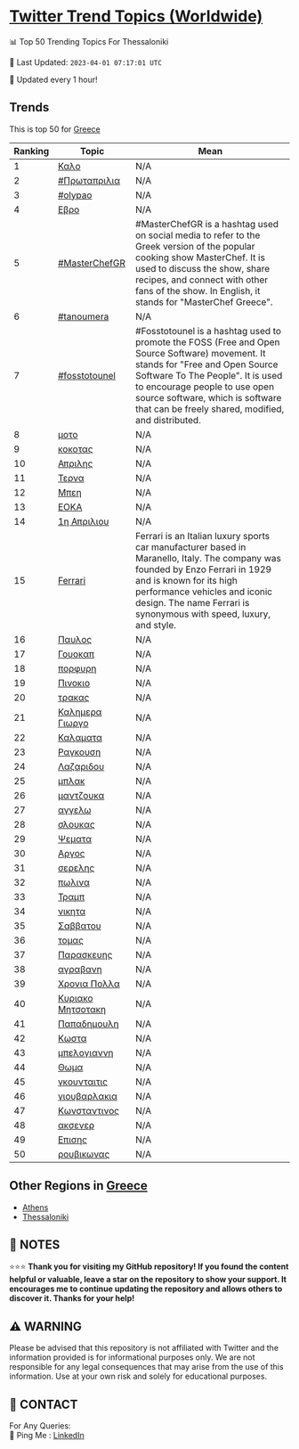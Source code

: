 [Twitter Trend Topics (Worldwide)](https://github.com/ErcinDedeoglu/Twitter-Trend-Topics)
==========


📊 Top 50 Trending Topics For Thessaloniki

📆 Last Updated: `2023-04-01 07:17:01 UTC`

🔧 Updated every 1 hour!


## Trends

This is top 50 for [Greece](</Greece>)

| Ranking | Topic | Mean |
| ------- | ------------ | ------------ |
| 1 | [Καλο](http://twitter.com/search?q=%ce%9a%ce%b1%ce%bb%ce%bf) | N/A |
| 2 | [#Πρωταπριλια](http://twitter.com/search?q=%23%ce%a0%cf%81%cf%89%cf%84%ce%b1%cf%80%cf%81%ce%b9%ce%bb%ce%b9%ce%b1) | N/A |
| 3 | [#olypao](http://twitter.com/search?q=%23olypao) | N/A |
| 4 | [Εβρο](http://twitter.com/search?q=%ce%95%ce%b2%cf%81%ce%bf) | N/A |
| 5 | [#MasterChefGR](http://twitter.com/search?q=%23MasterChefGR) | #MasterChefGR is a hashtag used on social media to refer to the Greek version of the popular cooking show MasterChef. It is used to discuss the show, share recipes, and connect with other fans of the show. In English, it stands for "MasterChef Greece". |
| 6 | [#tanoumera](http://twitter.com/search?q=%23tanoumera) | N/A |
| 7 | [#fosstotounel](http://twitter.com/search?q=%23fosstotounel) | #Fosstotounel is a hashtag used to promote the FOSS (Free and Open Source Software) movement. It stands for "Free and Open Source Software To The People". It is used to encourage people to use open source software, which is software that can be freely shared, modified, and distributed. |
| 8 | [μοτο](http://twitter.com/search?q=%ce%bc%ce%bf%cf%84%ce%bf) | N/A |
| 9 | [κοκοτας](http://twitter.com/search?q=%ce%ba%ce%bf%ce%ba%ce%bf%cf%84%ce%b1%cf%82) | N/A |
| 10 | [Απριλης](http://twitter.com/search?q=%ce%91%cf%80%cf%81%ce%b9%ce%bb%ce%b7%cf%82) | N/A |
| 11 | [Τερνα](http://twitter.com/search?q=%ce%a4%ce%b5%cf%81%ce%bd%ce%b1) | N/A |
| 12 | [Μπεη](http://twitter.com/search?q=%ce%9c%cf%80%ce%b5%ce%b7) | N/A |
| 13 | [ΕΟΚΑ](http://twitter.com/search?q=%ce%95%ce%9f%ce%9a%ce%91) | N/A |
| 14 | [1η Απριλιου](http://twitter.com/search?q=1%ce%b7+%ce%91%cf%80%cf%81%ce%b9%ce%bb%ce%b9%ce%bf%cf%85) | N/A |
| 15 | [Ferrari](http://twitter.com/search?q=Ferrari) | Ferrari is an Italian luxury sports car manufacturer based in Maranello, Italy. The company was founded by Enzo Ferrari in 1929 and is known for its high performance vehicles and iconic design. The name Ferrari is synonymous with speed, luxury, and style. |
| 16 | [Παυλος](http://twitter.com/search?q=%ce%a0%ce%b1%cf%85%ce%bb%ce%bf%cf%82) | N/A |
| 17 | [Γουοκαπ](http://twitter.com/search?q=%ce%93%ce%bf%cf%85%ce%bf%ce%ba%ce%b1%cf%80) | N/A |
| 18 | [πορφυρη](http://twitter.com/search?q=%cf%80%ce%bf%cf%81%cf%86%cf%85%cf%81%ce%b7) | N/A |
| 19 | [Πινοκιο](http://twitter.com/search?q=%ce%a0%ce%b9%ce%bd%ce%bf%ce%ba%ce%b9%ce%bf) | N/A |
| 20 | [τρακας](http://twitter.com/search?q=%cf%84%cf%81%ce%b1%ce%ba%ce%b1%cf%82) | N/A |
| 21 | [Καλημερα Γιωργο](http://twitter.com/search?q=%ce%9a%ce%b1%ce%bb%ce%b7%ce%bc%ce%b5%cf%81%ce%b1+%ce%93%ce%b9%cf%89%cf%81%ce%b3%ce%bf) | N/A |
| 22 | [Καλαματα](http://twitter.com/search?q=%ce%9a%ce%b1%ce%bb%ce%b1%ce%bc%ce%b1%cf%84%ce%b1) | N/A |
| 23 | [Ραγκουση](http://twitter.com/search?q=%ce%a1%ce%b1%ce%b3%ce%ba%ce%bf%cf%85%cf%83%ce%b7) | N/A |
| 24 | [Λαζαριδου](http://twitter.com/search?q=%ce%9b%ce%b1%ce%b6%ce%b1%cf%81%ce%b9%ce%b4%ce%bf%cf%85) | N/A |
| 25 | [μπλακ](http://twitter.com/search?q=%ce%bc%cf%80%ce%bb%ce%b1%ce%ba) | N/A |
| 26 | [μαντζουκα](http://twitter.com/search?q=%ce%bc%ce%b1%ce%bd%cf%84%ce%b6%ce%bf%cf%85%ce%ba%ce%b1) | N/A |
| 27 | [αγγελω](http://twitter.com/search?q=%ce%b1%ce%b3%ce%b3%ce%b5%ce%bb%cf%89) | N/A |
| 28 | [σλουκας](http://twitter.com/search?q=%cf%83%ce%bb%ce%bf%cf%85%ce%ba%ce%b1%cf%82) | N/A |
| 29 | [Ψεματα](http://twitter.com/search?q=%ce%a8%ce%b5%ce%bc%ce%b1%cf%84%ce%b1) | N/A |
| 30 | [Αργος](http://twitter.com/search?q=%ce%91%cf%81%ce%b3%ce%bf%cf%82) | N/A |
| 31 | [σερελης](http://twitter.com/search?q=%cf%83%ce%b5%cf%81%ce%b5%ce%bb%ce%b7%cf%82) | N/A |
| 32 | [πωλινα](http://twitter.com/search?q=%cf%80%cf%89%ce%bb%ce%b9%ce%bd%ce%b1) | N/A |
| 33 | [Τραμπ](http://twitter.com/search?q=%ce%a4%cf%81%ce%b1%ce%bc%cf%80) | N/A |
| 34 | [νικητα](http://twitter.com/search?q=%ce%bd%ce%b9%ce%ba%ce%b7%cf%84%ce%b1) | N/A |
| 35 | [Σαββατου](http://twitter.com/search?q=%ce%a3%ce%b1%ce%b2%ce%b2%ce%b1%cf%84%ce%bf%cf%85) | N/A |
| 36 | [τομας](http://twitter.com/search?q=%cf%84%ce%bf%ce%bc%ce%b1%cf%82) | N/A |
| 37 | [Παρασκευης](http://twitter.com/search?q=%ce%a0%ce%b1%cf%81%ce%b1%cf%83%ce%ba%ce%b5%cf%85%ce%b7%cf%82) | N/A |
| 38 | [αγραβανη](http://twitter.com/search?q=%ce%b1%ce%b3%cf%81%ce%b1%ce%b2%ce%b1%ce%bd%ce%b7) | N/A |
| 39 | [Χρονια Πολλα](http://twitter.com/search?q=%ce%a7%cf%81%ce%bf%ce%bd%ce%b9%ce%b1+%ce%a0%ce%bf%ce%bb%ce%bb%ce%b1) | N/A |
| 40 | [Κυριακο Μητσοτακη](http://twitter.com/search?q=%ce%9a%cf%85%cf%81%ce%b9%ce%b1%ce%ba%ce%bf+%ce%9c%ce%b7%cf%84%cf%83%ce%bf%cf%84%ce%b1%ce%ba%ce%b7) | N/A |
| 41 | [Παπαδημουλη](http://twitter.com/search?q=%ce%a0%ce%b1%cf%80%ce%b1%ce%b4%ce%b7%ce%bc%ce%bf%cf%85%ce%bb%ce%b7) | N/A |
| 42 | [Κωστα](http://twitter.com/search?q=%ce%9a%cf%89%cf%83%cf%84%ce%b1) | N/A |
| 43 | [μπελογιαννη](http://twitter.com/search?q=%ce%bc%cf%80%ce%b5%ce%bb%ce%bf%ce%b3%ce%b9%ce%b1%ce%bd%ce%bd%ce%b7) | N/A |
| 44 | [Θωμα](http://twitter.com/search?q=%ce%98%cf%89%ce%bc%ce%b1) | N/A |
| 45 | [γκουνταιτις](http://twitter.com/search?q=%ce%b3%ce%ba%ce%bf%cf%85%ce%bd%cf%84%ce%b1%ce%b9%cf%84%ce%b9%cf%82) | N/A |
| 46 | [γιουβαρλακια](http://twitter.com/search?q=%ce%b3%ce%b9%ce%bf%cf%85%ce%b2%ce%b1%cf%81%ce%bb%ce%b1%ce%ba%ce%b9%ce%b1) | N/A |
| 47 | [Κωνσταντινος](http://twitter.com/search?q=%ce%9a%cf%89%ce%bd%cf%83%cf%84%ce%b1%ce%bd%cf%84%ce%b9%ce%bd%ce%bf%cf%82) | N/A |
| 48 | [ακσενερ](http://twitter.com/search?q=%ce%b1%ce%ba%cf%83%ce%b5%ce%bd%ce%b5%cf%81) | N/A |
| 49 | [Επισης](http://twitter.com/search?q=%ce%95%cf%80%ce%b9%cf%83%ce%b7%cf%82) | N/A |
| 50 | [ρουβικωνας](http://twitter.com/search?q=%cf%81%ce%bf%cf%85%ce%b2%ce%b9%ce%ba%cf%89%ce%bd%ce%b1%cf%82) | N/A |



## Other Regions in [Greece](</Greece>)

* [Athens](</Greece/Athens.md>)
* [Thessaloniki](</Greece/Thessaloniki.md>)



## 📝 NOTES

⭐⭐⭐ **Thank you for visiting my GitHub repository! If you found the content helpful or valuable, leave a star on the repository to show your support. It encourages me to continue updating the repository and allows others to discover it. Thanks for your help!**


## ⚠️ WARNING

Please be advised that this repository is not affiliated with Twitter and the information provided is for informational purposes only. We are not responsible for any legal consequences that may arise from the use of this information. Use at your own risk and solely for educational purposes.


## 📨 CONTACT

 For Any Queries:  
            🏓 Ping Me : [LinkedIn](https://www.linkedin.com/in/ercindedeoglu/)
